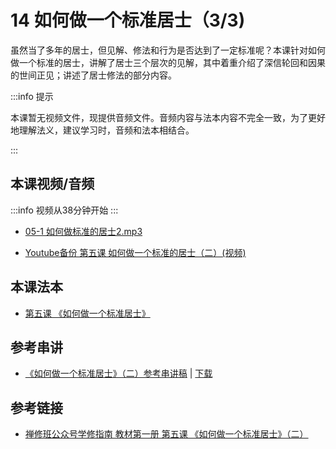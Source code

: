 # 14 如何做一个标准居士（3/3)

虽然当了多年的居士，但见解、修法和行为是否达到了一定标准呢？本课针对如何做一个标准的居士，讲解了居士三个层次的见解，其中着重介绍了深信轮回和因果的世间正见；讲述了居士修法的部分内容。

:::info 提示

本课暂无视频文件，现提供音频文件。音频内容与法本内容不完全一致，为了更好地理解法义，建议学习时，音频和法本相结合。

:::

## 本课视频/音频

:::info
视频从38分钟开始
:::

* [05-1 如何做标准的居士2.mp3](https://f.huidengchanxiu.net/jmy/%e6%85%a7%e7%81%af%e7%a6%85%e4%bf%ae%e8%af%be/%e6%85%a7%e7%81%af%e7%a6%85%e4%bf%ae%e8%af%be%e7%ac%ac%e4%b8%80%e5%86%8c/05-2%20%e5%a6%82%e4%bd%95%e5%81%9a%e6%a0%87%e5%87%86%e7%9a%84%e5%b1%85%e5%a3%ab2.mp3)

* [Youtube备份 第五课 如何做一个标准的居士（二）(视频)](https://www.youtube.com/watch?v=uxx-6Vc95QY&list=PL7aUyQTIJqAhB-EbnDWQDLmq1BJxa4CWq&index=14)
  
## 本课法本

* [第五课 《如何做一个标准居士》](/books/b1/1-05)

## 参考串讲

* [《如何做一个标准居士》（二）参考串讲稿](http://view.officeapps.live.com/op/view.aspx?src=https://f.huidengchanxiu.net/hdv/f/up/慧灯禅修班第1册第5课如何做一个标准的居士（二）.pptx) | [下载](https://f.huidengchanxiu.net/hdv/f/up/慧灯禅修班第1册第5课如何做一个标准的居士（二）.pptx)

## 参考链接

* [禅修班公众号学修指南 教材第一册 第五课 《如何做一个标准居士》（二）](https://mp.weixin.qq.com/s?__biz=MzI2NTQ1NDcxNg==&mid=100000068&idx=1&sn=e6a3bbab48068cfb38bbcdaf6ebaabad&scene=19#wechat_redirect)
